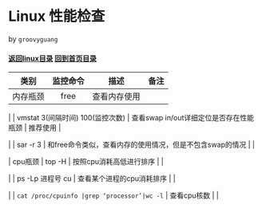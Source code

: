 Linux 性能检查
======
by `groovyguang`
#### [返回linux目录](./LinuxDirectory.md) [回到首页目录](/README.md)

| 类别 | 监控命令 | 描述 | 备注 |
|:------:|:---------:|:------:|:-----:|
| 内存瓶颈 | free | 查看内存使用 |  |

|   | vmstat 3(间隔时间) 100(监控次数) | 查看swap in/out详细定位是否存在性能瓶颈 | 推荐使用 |

|  | sar -r 3 | 和free命令类似，查看内存的使用情况，但是不包含swap的情况 |  |

| cpu瓶颈 | top -H | 按照cpu消耗高低进行排序 |  |

|  | ps -Lp 进程号 cu | 查看某个进程的cpu消耗排序 |  |

|  | ```cat /proc/cpuinfo |grep ‘processor’|wc -l``` | 查看cpu核数 |  |


